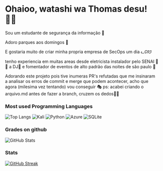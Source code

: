 
# Ohaioo, watashi wa Thomas desu! 🐱‍👤

Sou um estudante de segurança da informação 🔐

Adoro parques aos domingos 🎿

E gostaria muito de criar minha propria empresa de SecOps um dia ᓚᘏᗢ

tenho experiencia em muitas areas desde eletricista instalador pelo SENAI 🏫💡 a DJ💽 e fomentador de eventos de alto padrão das noites de são paulo 🌃

Adorando este projeto pois tive inumeras PR's refutadas que me insinaram a analisar os erros de commit e merge que podem acontecer, acho que agora (milesima vez tentando) vou conseguir 🎭 
ps: acabei criando o arquivo.md antes de fazer a branch, cruzem os dedos🤞🏿


### Most used Programming Languages
![Top Langs](https://github-readme-stats-git-masterrstaa-rickstaa.vercel.app/api/top-langs/?username=uwandera&layout=compact&bg_color=000&border_color=30A3DC&title_color=E94D5F&text_color=FFF)
![Kali](https://img.shields.io/badge/Kali-268BEE?style=for-the-badge&logo=kalilinux&logoColor=white)
![Python](https://img.shields.io/badge/python-3670A0?style=for-the-badge&logo=python&logoColor=ffdd54)
![Azure](https://img.shields.io/badge/Azure-blue?style=for-the-badge&logo=microsoft%20azure&logoColor=blue&labelColor=FFFFFF&link=https%3A%2F%2Fimages.app.goo.gl%2FK7PN1jYJd57x4q7A8)
![SQLite](https://img.shields.io/badge/SQLite-000?style=for-the-badge&logo=sqlite&logoColor=07405E)

### Grades on github
![GitHub Stats](https://github-readme-stats.vercel.app/api?username=uwandera&theme=transparent&bg_color=000&border_color=30A3DC&show_icons=true&icon_color=30A3DC&title_color=E94D5F&text_color=FFF)

### Stats
[![GitHub Streak](https://streak-stats.demolab.com/?user=uwandera&theme=bear&background=000&border=30A3DC&dates=FFF)](https://git.io/streak-stats)





